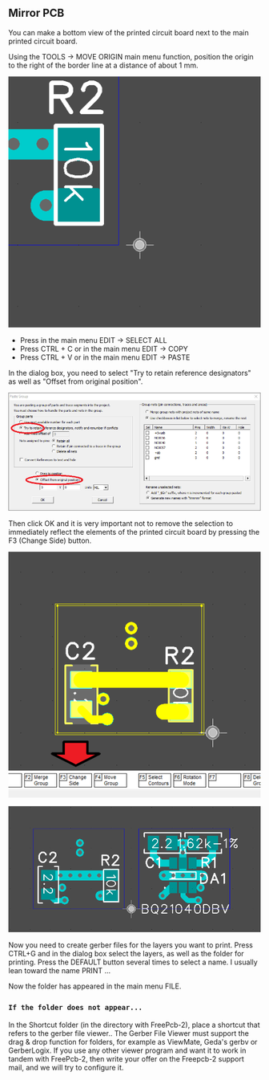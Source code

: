 ## Mirror PCB

You can make a bottom view of the printed circuit board next to the main printed circuit board.

Using the TOOLS -> MOVE ORIGIN main menu function, position the origin to the right of the border line at a distance of about 1 mm.

![](pictures/pcb_view2.png)

* Press in the main menu EDIT -> SELECT ALL
* Press CTRL + C or in the main menu EDIT -> COPY
* Press CTRL + V or in the main menu EDIT -> PASTE

In the dialog box, you need to select "Try to retain reference designators" as well as "Offset from original position". 

![](pictures/pcb_view1.png)

Then click OK and it is very important not to remove the selection to immediately reflect the elements of the printed circuit board by pressing the F3 (Change Side) button.

![](pictures/pcb_view3.png)

![](pictures/pcb_view4.png)

Now you need to create gerber files for the layers you want to print. Press CTRL+G and in the dialog box select the layers, as well as the folder for printing. Press the DEFAULT button several times to select a name. I usually lean toward the name PRINT ...

Now the folder has appeared in the main menu FILE.

### `If the folder does not appear...`

In the Shortcut folder (in the directory with FreePcb-2), place a shortcut that refers to the gerber file viewer.. The Gerber File Viewer must support the drag & drop function for folders, for example as ViewMate, Geda's gerbv or GerberLogix. If you use any other viewer program and want it to work in tandem with FreePcb-2, then write your offer on the Freepcb-2 support mail, and we will try to configure it.


